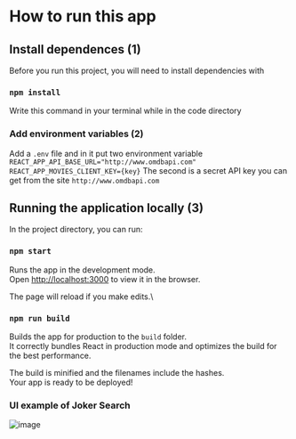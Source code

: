 # How to run this app

## Install dependences (1)

Before you run this project, you will need to install dependencies with

### `npm install`

Write this command in your terminal while in the code directory

### Add environment variables (2)

Add a `.env` file and in it put two environment variable
`REACT_APP_API_BASE_URL="http://www.omdbapi.com"`
`REACT_APP_MOVIES_CLIENT_KEY={key}`
The second is a secret API key you can get from the site `http://www.omdbapi.com`

## Running the application locally (3)

In the project directory, you can run:

### `npm start`

Runs the app in the development mode.\
Open [http://localhost:3000](http://localhost:3000) to view it in the browser.

The page will reload if you make edits.\

### `npm run build`

Builds the app for production to the `build` folder.\
It correctly bundles React in production mode and optimizes the build for the best performance.

The build is minified and the filenames include the hashes.\
Your app is ready to be deployed!

### UI example of Joker Search
![image](https://user-images.githubusercontent.com/69305400/226666647-a76e4c66-960c-4b10-91e4-4daf974ea7a5.png)

